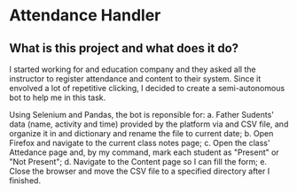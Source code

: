 # Attendance Handler

## What is this project and what does it do?
I started working for and education company and they asked all the instructor to register attendance and content to their system. Since it envolved a lot of repetitive clicking, I decided to create a semi-autonomous bot to help me in this task.

Using Selenium and Pandas, the bot is reponsible for:
    a. Father Sudents' data (name, activity and time) provided by the platform via and CSV file, and organize it in and dictionary and rename the file to current date;
    b. Open Firefox and navigate to the current class notes page;
    c. Open the class' Attedance page and, by my command, mark each student as "Present" or "Not Present";
    d. Navigate to the Content page so I can fill the form;
    e. Close the browser and move the CSV file to a specified directory after I finished. 
